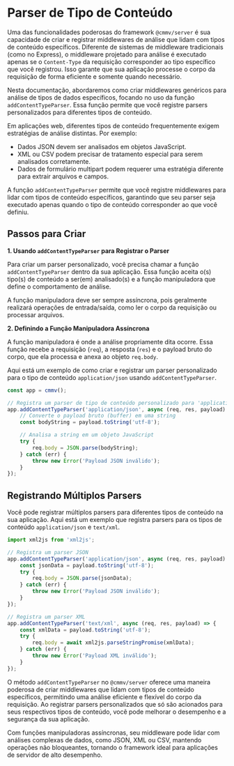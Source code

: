 # Parser de Tipo de Conteúdo

Uma das funcionalidades poderosas do framework ``@cmmv/server`` é sua capacidade de criar e registrar middlewares de análise que lidam com tipos de conteúdo específicos. Diferente de sistemas de middleware tradicionais (como no Express), o middleware projetado para análise é executado apenas se o ``Content-Type`` da requisição corresponder ao tipo específico que você registrou. Isso garante que sua aplicação processe o corpo da requisição de forma eficiente e somente quando necessário.

Nesta documentação, abordaremos como criar middlewares genéricos para análise de tipos de dados específicos, focando no uso da função ``addContentTypeParser``. Essa função permite que você registre parsers personalizados para diferentes tipos de conteúdo.

Em aplicações web, diferentes tipos de conteúdo frequentemente exigem estratégias de análise distintas. Por exemplo:

* Dados JSON devem ser analisados em objetos JavaScript.
* XML ou CSV podem precisar de tratamento especial para serem analisados corretamente.
* Dados de formulário multipart podem requerer uma estratégia diferente para extrair arquivos e campos.

A função ``addContentTypeParser`` permite que você registre middlewares para lidar com tipos de conteúdo específicos, garantindo que seu parser seja executado apenas quando o tipo de conteúdo corresponder ao que você definiu.

## Passos para Criar

**1. Usando ``addContentTypeParser`` para Registrar o Parser**

Para criar um parser personalizado, você precisa chamar a função ``addContentTypeParser`` dentro da sua aplicação. Essa função aceita o(s) tipo(s) de conteúdo a ser(em) analisado(s) e a função manipuladora que define o comportamento de análise.

A função manipuladora deve ser sempre assíncrona, pois geralmente realizará operações de entrada/saída, como ler o corpo da requisição ou processar arquivos.

**2. Definindo a Função Manipuladora Assíncrona**

A função manipuladora é onde a análise propriamente dita ocorre. Essa função recebe a requisição (``req``), a resposta (``res``) e o payload bruto do corpo, que ela processa e anexa ao objeto ``req.body``.

Aqui está um exemplo de como criar e registrar um parser personalizado para o tipo de conteúdo ``application/json`` usando ``addContentTypeParser``.

```typescript
const app = cmmv();

// Registra um parser de tipo de conteúdo personalizado para 'application/json'
app.addContentTypeParser('application/json', async (req, res, payload) => {
    // Converte o payload bruto (buffer) em uma string
    const bodyString = payload.toString('utf-8');

    // Analisa a string em um objeto JavaScript
    try {
        req.body = JSON.parse(bodyString);
    } catch (err) {
        throw new Error('Payload JSON inválido');
    }
});
```

## Registrando Múltiplos Parsers

Você pode registrar múltiplos parsers para diferentes tipos de conteúdo na sua aplicação. Aqui está um exemplo que registra parsers para os tipos de conteúdo ``application/json`` e ``text/xml``.

```typescript
import xml2js from 'xml2js';

// Registra um parser JSON
app.addContentTypeParser('application/json', async (req, res, payload) => {
    const jsonData = payload.toString('utf-8');
    try {
        req.body = JSON.parse(jsonData);
    } catch (err) {
        throw new Error('Payload JSON inválido');
    }
});

// Registra um parser XML
app.addContentTypeParser('text/xml', async (req, res, payload) => {
    const xmlData = payload.toString('utf-8');
    try {
        req.body = await xml2js.parseStringPromise(xmlData);
    } catch (err) {
        throw new Error('Payload XML inválido');
    }
});
```

O método ``addContentTypeParser`` no ``@cmmv/server`` oferece uma maneira poderosa de criar middlewares que lidam com tipos de conteúdo específicos, permitindo uma análise eficiente e flexível do corpo da requisição. Ao registrar parsers personalizados que só são acionados para seus respectivos tipos de conteúdo, você pode melhorar o desempenho e a segurança da sua aplicação.

Com funções manipuladoras assíncronas, seu middleware pode lidar com análises complexas de dados, como JSON, XML ou CSV, mantendo operações não bloqueantes, tornando o framework ideal para aplicações de servidor de alto desempenho.
